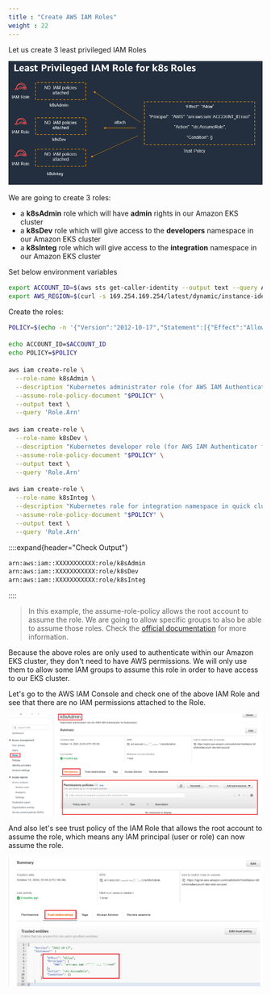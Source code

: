 ```yaml
---
title : "Create AWS IAM Roles"
weight : 22
---
```


Let us create 3 least privileged IAM Roles

![Least-Privileged-IAM-Role-for-k8sRoles](/static/images/iam/iam-role-rbac/Least-Privileged-IAM-Role-for-k8sRoles.png)


We are going to create 3 roles:

-   a **k8sAdmin** role which will have **admin** rights in our Amazon EKS cluster
-   a **k8sDev** role which will give access to the **developers** namespace in our Amazon EKS cluster
-   a **k8sInteg** role which will give access to the **integration** namespace in our Amazon EKS cluster

Set below environment variables
```bash
export ACCOUNT_ID=$(aws sts get-caller-identity --output text --query Account)
export AWS_REGION=$(curl -s 169.254.169.254/latest/dynamic/instance-identity/document | jq -r '.region')
```


Create the roles:

```bash
POLICY=$(echo -n '{"Version":"2012-10-17","Statement":[{"Effect":"Allow","Principal":{"AWS":"arn:aws:iam::'; echo -n "$ACCOUNT_ID"; echo -n ':root"},"Action":"sts:AssumeRole","Condition":{}}]}')

echo ACCOUNT_ID=$ACCOUNT_ID
echo POLICY=$POLICY

aws iam create-role \
  --role-name k8sAdmin \
  --description "Kubernetes administrator role (for AWS IAM Authenticator for Kubernetes)." \
  --assume-role-policy-document "$POLICY" \
  --output text \
  --query 'Role.Arn'

aws iam create-role \
  --role-name k8sDev \
  --description "Kubernetes developer role (for AWS IAM Authenticator for Kubernetes)." \
  --assume-role-policy-document "$POLICY" \
  --output text \
  --query 'Role.Arn'
  
aws iam create-role \
  --role-name k8sInteg \
  --description "Kubernetes role for integration namespace in quick cluster." \
  --assume-role-policy-document "$POLICY" \
  --output text \
  --query 'Role.Arn'
```

::::expand{header="Check Output"}
```bash
arn:aws:iam::XXXXXXXXXXX:role/k8sAdmin
arn:aws:iam::XXXXXXXXXXX:role/k8sDev
arn:aws:iam::XXXXXXXXXXX:role/k8sInteg
```
::::


> In this example, the assume-role-policy allows the root account to assume the role. We are going to allow specific groups to also be able to assume those roles. Check the [official documentation](https://docs.aws.amazon.com/eks/latest/userguide/iam-roles-for-service-accounts-technical-overview.html)  for more information.


Because the above roles are only used to authenticate within our Amazon EKS cluster, they don't need to have AWS permissions. We will only use them to allow some IAM groups to assume this role in order to have access to our EKS cluster.

Let's go to the AWS IAM Console and check one of the above IAM Role and see that there are no IAM permissions attached to the Role.

![k8sAdmink8sAdmin-role](/static/images/iam/iam-role-rbac/k8sAdmin-role.png)


And also let's see trust policy of the IAM Role that allows the root account to assume the role, which means 
any IAM principal (user or role) can now assume the role.

![k8sAdmin-trust-policy](/static/images/iam/iam-role-rbac/k8sAdmin-trust-policy.png)

